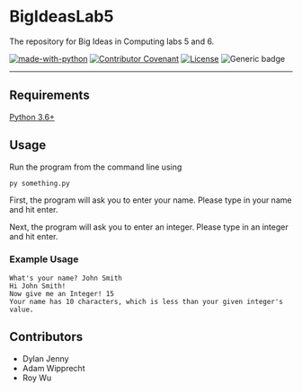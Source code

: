 # BigIdeasLab5

The repository for Big Ideas in Computing labs 5 and 6.

[![made-with-python](https://img.shields.io/badge/Made%20with-Python-1f425f.svg)](https://www.python.org/)
[![Contributor Covenant](https://img.shields.io/badge/Contributor%20Covenant-2.1-4baaaa.svg)](code_of_conduct.md) 
[![License](https://img.shields.io/badge/License-Apache%202.0-blue.svg)](https://opensource.org/licenses/Apache-2.0)
![Generic badge](https://img.shields.io/badge/Pitt_CS-Big_Ideas-blue.svg)

---

## Requirements

[Python 3.6+](https://www.python.org/downloads/)

## Usage

Run the program from the command line using 

```
py something.py
```
First, the program will ask you to enter your name. Please type in your name and hit enter.

Next, the program will ask you to enter an integer. Please type in an integer and hit enter.

### Example Usage

```
What's your name? John Smith
Hi John Smith!
Now give me an Integer! 15
Your name has 10 characters, which is less than your given integer's value.
```

## Contributors
- Dylan Jenny
- Adam Wipprecht
- Roy Wu
